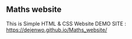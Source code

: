 ## Maths website

This is Simple HTML &amp; CSS Website
DEMO SITE :  https://dejenwo.github.io/Maths_website/
